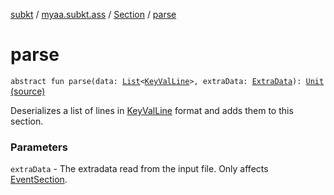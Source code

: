 [subkt](../../index.md) / [myaa.subkt.ass](../index.md) / [Section](index.md) / [parse](./parse.md)

# parse

`abstract fun parse(data: `[`List`](https://kotlinlang.org/api/latest/jvm/stdlib/kotlin.collections/-list/index.html)`<`[`KeyValLine`](../-key-val-line/index.md)`>, extraData: `[`ExtraData`](../-extra-data.md)`): `[`Unit`](https://kotlinlang.org/api/latest/jvm/stdlib/kotlin/-unit/index.html) [(source)](https://github.com/Myaamori/SubKt/blob/0.1.11/src/main/kotlin/myaa/subkt/ass/parser.kt#L594)

Deserializes a list of lines in [KeyValLine](../-key-val-line/index.md) format and adds
them to this section.

### Parameters

`extraData` - The extradata read from the input file.
Only affects [EventSection](../-event-section/index.md).